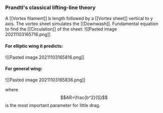 ###  Prandtl's classical lifting-line theory
A [[Vortex filament]] b length followed by a [[Vortex sheet]] vertical to y axis. The vortex sheet simulates the [[Downwash]].
Fundamental equation to find the [[Circulation]] of the sheet:
![[Pasted image 20211103165716.png]]

#### For elliptic wing  it predicts:
![[Pasted image 20211103165816.png]]

#### For general wing:
![[Pasted image 20211103165836.png]]

where $$AR=\frac{b^2}{S}$$
is the most important parameter for little drag.